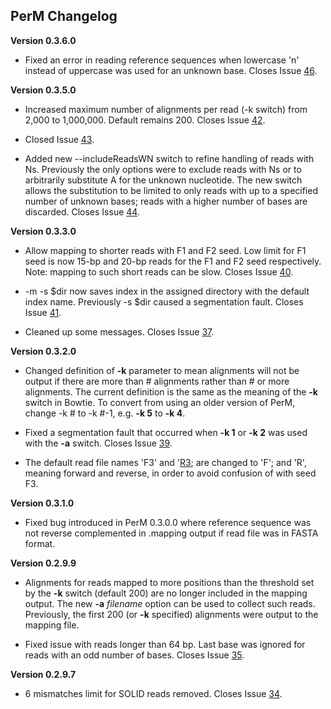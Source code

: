 ## PerM Changelog ##

**Version 0.3.6.0**

  * Fixed an error in reading reference sequences when lowercase 'n' instead of uppercase was used for an unknown base. Closes Issue [46](http://code.google.com/p/perm/issues/detail?id=46).

**Version 0.3.5.0**

  * Increased maximum number of alignments per read (-k switch) from 2,000 to 1,000,000. Default remains 200. Closes Issue [42](http://code.google.com/p/perm/issues/detail?id=42).

  * Closed Issue [43](http://code.google.com/p/perm/issues/detail?id=43).

  * Added new --includeReadsWN switch to refine handling of reads with Ns. Previously the only options were to exclude reads with Ns or to arbitrarily substitute A for the unknown nucleotide. The new switch allows the substitution to be limited to only reads with up to a specified number of unknown bases; reads with a higher number of bases are discarded. Closes Issue [44](http://code.google.com/p/perm/issues/detail?id=44).

**Version 0.3.3.0**

  * Allow mapping to shorter reads with F1 and F2 seed. Low limit for F1 seed is now 15-bp and 20-bp reads for the F1 and F2 seed respectively. Note: mapping to such short reads can be slow. Closes Issue [40](http://code.google.com/p/perm/issues/detail?id=40).

  * -m -s $dir now saves index in the assigned directory with the default index name. Previously -s $dir caused a segmentation fault. Closes Issue [41](http://code.google.com/p/perm/issues/detail?id=41).

  * Cleaned up some messages. Closes Issue [37](http://code.google.com/p/perm/issues/detail?id=37).

**Version 0.3.2.0**

  * Changed definition of **-k** parameter to mean alignments will not be output if there are more than # alignments rather than # or more alignments. The current definition is the same as the meaning of the **-k** switch in Bowtie. To convert from using an older version of PerM, change -k # to -k #-1, e.g. **-k 5** to **-k 4**.

  * Fixed a segmentation fault that occurred when **-k 1** or **-k 2** was used with the **-a** switch. Closes Issue [39](http://code.google.com/p/perm/issues/detail?id=39).

  * The default read file names 'F3' and '[R3](https://code.google.com/p/perm/source/detail?r=3); are changed to 'F'; and 'R', meaning forward and reverse, in order to avoid confusion of with seed F3.

**Version 0.3.1.0**

  * Fixed bug introduced in PerM 0.3.0.0 where reference sequence was not reverse complemented in .mapping output if read file was in FASTA format.

**Version 0.2.9.9**

  * Alignments for reads mapped to more positions than the threshold set by the **-k** switch (default 200) are no longer included in the mapping output. The new **-a** _filename_ option can be used to collect such reads. Previously, the first 200 (or **-k** specified) alignments were output to the mapping file.

  * Fixed issue with reads longer than 64 bp. Last base was ignored for reads with an odd number of bases. Closes Issue [35](http://code.google.com/p/perm/issues/detail?id=35).

**Version 0.2.9.7**

  * 6 mismatches limit for SOLID reads removed. Closes Issue [34](http://code.google.com/p/perm/issues/detail?id=34).